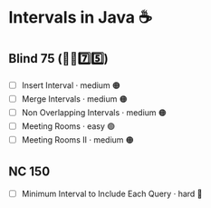 # Intervals in Java ☕️

## Blind 75 (🧑‍🦯7️⃣5️⃣)
- [ ] Insert Interval · medium 🟠
- [ ] Merge Intervals · medium 🟠
- [ ] Non Overlapping Intervals · medium 🟠
- [ ] Meeting Rooms · easy 🟢
- [ ] Meeting Rooms II · medium 🟠

## NC 150
- [ ] Minimum Interval to Include Each Query · hard 🔴